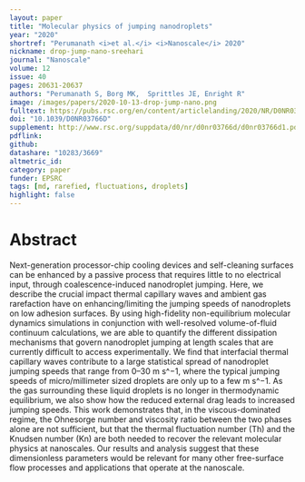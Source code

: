```yaml
---
layout: paper
title: "Molecular physics of jumping nanodroplets"
year: "2020"
shortref: "Perumanath <i>et al.</i> <i>Nanoscale</i> 2020"
nickname: drop-jump-nano-sreehari
journal: "Nanoscale"
volume: 12
issue: 40
pages: 20631-20637
authors: "Perumanath S, Borg MK,  Sprittles JE, Enright R"
image: /images/papers/2020-10-13-drop-jump-nano.png
fulltext: https://pubs.rsc.org/en/content/articlelanding/2020/NR/D0NR03766D#!divAbstract
doi: "10.1039/D0NR03766D" 
supplement: http://www.rsc.org/suppdata/d0/nr/d0nr03766d/d0nr03766d1.pdf
pdflink: 
github:
datashare: "10283/3669"
altmetric_id: 
category: paper
funder: EPSRC
tags: [md, rarefied, fluctuations, droplets]
highlight: false
---
```


# Abstract 

Next-generation processor-chip cooling devices and self-cleaning surfaces can be enhanced by a passive process that requires little to no electrical input, through coalescence-induced nanodroplet jumping. Here, we describe the crucial impact thermal capillary waves and ambient gas rarefaction have on enhancing/limiting the jumping speeds of nanodroplets on low adhesion surfaces. By using high-fidelity non-equilibrium molecular dynamics simulations in conjunction with well-resolved volume-of-fluid continuum calculations, we are able to quantify the different dissipation mechanisms that govern nanodroplet jumping at length scales that are currently difficult to access experimentally. We find that interfacial thermal capillary waves contribute to a large statistical spread of nanodroplet jumping speeds that range from 0–30 m s^−1, where the typical jumping speeds of micro/millimeter sized droplets are only up to a few m s^−1. As the gas surrounding these liquid droplets is no longer in thermodynamic equilibrium, we also show how the reduced external drag leads to increased jumping speeds. This work demonstrates that, in the viscous-dominated regime, the Ohnesorge number and viscosity ratio between the two phases alone are not sufficient, but that the thermal fluctuation number (Th) and the Knudsen number (Kn) are both needed to recover the relevant molecular physics at nanoscales. Our results and analysis suggest that these dimensionless parameters would be relevant for many other free-surface flow processes and applications that operate at the nanoscale.